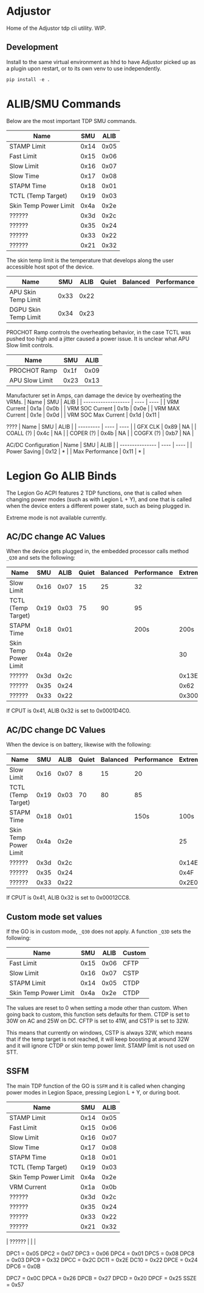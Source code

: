 # Adjustor
Home of the Adjustor tdp cli utility.
WIP.

## Development
Install to the same virtual environment as hhd to have Adjustor picked up
as a plugin upon restart, or to its own venv to use independently.
```python
pip install -e .
```

# ALIB/SMU Commands
Below are the most important TDP SMU commands.

| Name                  | SMU  | ALIB |
| --------------------- | ---- | ---- |
| STAMP Limit           | 0x14 | 0x05 |
| Fast Limit            | 0x15 | 0x06 |
| Slow Limit            | 0x16 | 0x07 |
| Slow Time             | 0x17 | 0x08 |
| STAPM Time            | 0x18 | 0x01 |
| TCTL (Temp Target)    | 0x19 | 0x03 |
| Skin Temp Power Limit | 0x4a | 0x2e |
| ??????                | 0x3d | 0x2c |
| ??????                | 0x35 | 0x24 |
| ??????                | 0x33 | 0x22 |
| ??????                | 0x21 | 0x32 |

The skin temp limit is the temperature that develops along the user
accessible host spot of the device.

| Name                 | SMU  | ALIB | Quiet | Balanced | Performance |
| -------------------- | ---- | ---- | ----- | -------- | ----------- |
| APU Skin Temp Limit  | 0x33 | 0x22 |       |          |             |
| DGPU Skin Temp Limit | 0x34 | 0x23 |       |          |             |

PROCHOT Ramp controls the overheating behavior, in the case TCTL was pushed
too high and a jitter caused a power issue.
It is unclear what APU Slow limit controls.

| Name           | SMU  | ALIB |
| -------------- | ---- | ---- |
| PROCHOT Ramp   | 0x1f | 0x09 |
| APU Slow Limit | 0x23 | 0x13 |

Manufacturer set in Amps, can damage the device by overheating the VRMs.
| Name                | SMU  | ALIB |
| ------------------- | ---- | ---- |
| VRM Current         | 0x1a | 0x0b |
| VRM SOC Current     | 0x1b | 0x0e |
| VRM MAX Current     | 0x1e | 0x0d |
| VRM SOC Max Current | 0x1d | 0x11 |

????
| Name      | SMU  | ALIB |
| --------- | ---- | ---- |
| GFX CLK   | 0x89 | NA   |
| COALL (?) | 0x4c | NA   |
| COPER (?) | 0x4b | NA   |
| COGFX (?) | 0xb7 | NA   |

AC/DC Configuration
| Name            | SMU  | ALIB |
| --------------- | ---- | ---- |
| Power Saving    | 0x12 | *    |
| Max Performance | 0x11 | *    |

# Legion Go ALIB Binds
The Legion Go ACPI features 2 TDP functions, one that is called 
when changing power modes (such as with Legion L + Y), and one that
is called when the device enters a different power state, such as being
plugged in.

Extreme mode is not available currently.

## AC/DC change AC Values
When the device gets plugged in, the embedded processor calls method `_Q30` and
sets the following:

| Name                  | SMU  | ALIB | Quiet | Balanced | Performance | Extreme |
| --------------------- | ---- | ---- | ----- | -------- | ----------- | ------- |
| Slow Limit            | 0x16 | 0x07 | 15    | 25       | 32          |         |
| TCTL (Temp Target)    | 0x19 | 0x03 | 75    | 90       | 95          |         |
| STAPM Time            | 0x18 | 0x01 |       |          | 200s        | 200s    |
| Skin Temp Power Limit | 0x4a | 0x2e |       |          |             | 30      |
| ??????                | 0x3d | 0x2c |       |          |             | 0x13EA  |
| ??????                | 0x35 | 0x24 |       |          |             | 0x62    |
| ??????                | 0x33 | 0x22 |       |          |             | 0x3000  |

If CPUT is 0x41, ALIB 0x32 is set to 0x0001D4C0.

## AC/DC change DC Values
When the device is on battery, likewise with the following:

| Name                  | SMU  | ALIB | Quiet | Balanced | Performance | Extreme |
| --------------------- | ---- | ---- | ----- | -------- | ----------- | ------- |
| Slow Limit            | 0x16 | 0x07 | 8     | 15       | 20          |         |
| TCTL (Temp Target)    | 0x19 | 0x03 | 70    | 80       | 85          |         |
| STAPM Time            | 0x18 | 0x01 |       |          | 150s        | 100s    |
| Skin Temp Power Limit | 0x4a | 0x2e |       |          |             | 25      |
| ??????                | 0x3d | 0x2c |       |          |             | 0x14EA  |
| ??????                | 0x35 | 0x24 |       |          |             | 0x4F    |
| ??????                | 0x33 | 0x22 |       |          |             | 0x2E00  |

If CPUT is 0x41, ALIB 0x32 is set to 0x00012CC8.

## Custom mode set values
If the GO is in custom mode, `_Q30` does not apply.
A function `_Q3D` sets the following:

| Name                  | SMU  | ALIB | Custom |
| --------------------- | ---- | ---- | ------ |
| Fast Limit            | 0x15 | 0x06 | CFTP   |
| Slow Limit            | 0x16 | 0x07 | CSTP   |
| STAPM Limit           | 0x14 | 0x05 | CTDP   |
| Skin Temp Power Limit | 0x4a | 0x2e | CTDP   |

The values are reset to 0 when setting a mode other than custom.
When going back to custom, this function sets defaults for them.
CTDP is set to 30W on AC and 25W on DC.
CFTP is set to 41W, and CSTP is set to 32W.

This means that currently on windows, CSTP is always 32W, which means that if
the temp target is not reached, it will keep boosting at around 32W and it will
ignore CTDP or skin temp power limit.
STAMP limit is not used on STT.

## SSFM
The main TDP function of the GO is `SSFM` and it is called when changing power
modes in Legion Space, pressing Legion L + Y, or during boot.

| Name                  | SMU  | ALIB |
| --------------------- | ---- | ---- |
| STAMP Limit           | 0x14 | 0x05 |
| Fast Limit            | 0x15 | 0x06 |
| Slow Limit            | 0x16 | 0x07 |
| Slow Time             | 0x17 | 0x08 |
| STAPM Time            | 0x18 | 0x01 |
| TCTL (Temp Target)    | 0x19 | 0x03 |
| Skin Temp Power Limit | 0x4a | 0x2e |
| VRM Current           | 0x1a | 0x0b |
| ??????                | 0x3d | 0x2c |
| ??????                | 0x35 | 0x24 |
| ??????                | 0x33 | 0x22 |
| ??????                | 0x21 | 0x32 |

| ??????                | |  |

DPC1 = 0x05
DPC2 = 0x07
DPC3 = 0x06
DPC4 = 0x01
DPC5 = 0x08
DPC8 = 0x03
DPC9 = 0x32
DPCC = 0x2C
DC11 = 0x2E
DC10 = 0x22
DPCE = 0x24
DPC6 = 0x0B

DPC7 = 0x0C
DPCA = 0x26
DPCB = 0x27
DPCD = 0x20
DPCF = 0x25
SSZE = 0x57